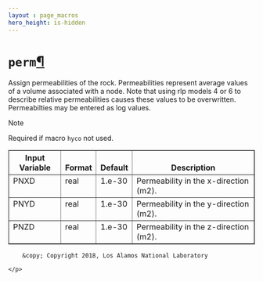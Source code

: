 ```yaml
---
layout : page_macros
hero_height: is-hidden
---
```


<h1><code class="docutils literal notranslate"><span class="pre">perm</span></code><a class="headerlink" href="#perm" title="Permalink to this headline">¶</a></h1>
<p>Assign permeabilities of the rock. Permeabilities represent average values of a volume associated with a node. Note that using rlp models 4 or 6 to describe relative permeabilities causes these values to be overwritten. Permeabilties may be entered as log values.</p>
<div class="admonition note">
<p class="first admonition-title">Note</p>
<p class="last">Required if macro <code class="docutils literal notranslate"><span class="pre">hyco</span></code> not used.</p>
</div>
<table border="1" class="docutils">
<colgroup>
<col width="22%" />
<col width="11%" />
<col width="13%" />
<col width="54%" />
</colgroup>
<thead valign="bottom">
<tr class="row-odd"><th class="head">Input Variable</th>
<th class="head">Format</th>
<th class="head">Default</th>
<th class="head">Description</th>
</tr>
</thead>
<tbody valign="top">
<tr class="row-even"><td>PNXD</td>
<td>real</td>
<td>1.e-30</td>
<td>Permeability in the x-direction (m2).</td>
</tr>
<tr class="row-odd"><td>PNYD</td>
<td>real</td>
<td>1.e-30</td>
<td>Permeability in the y-direction (m2).</td>
</tr>
<tr class="row-even"><td>PNZD</td>
<td>real</td>
<td>1.e-30</td>
<td>Permeability in the z-direction (m2).</td>
</tr>
</tbody>
</table>
  <div role="contentinfo">
    <p>
        
        &copy; Copyright 2018, Los Alamos National Laboratory

    </p>
  </div>